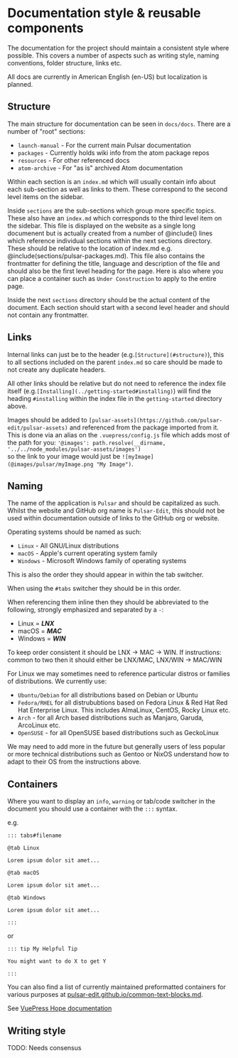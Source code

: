 # Documentation style & reusable components

The documentation for the project should maintain a consistent style where
possible. This covers a number of aspects such as writing style, naming
conventions, folder structure, links etc.

All docs are currently in American English (en-US) but localization is planned.

## Structure

The main structure for documentation can be seen in `docs/docs`.
There are a number of "root" sections:

- `launch-manual` - For the current main Pulsar documentation
- `packages` - Currently holds wiki info from the atom package repos
- `resources` - For other referenced docs
- `atom-archive` - For "as is" archived Atom documentation

Within each section is an `index.md` which will usually contain info about each
sub-section as well as links to them. These correspond to the second level 
items on the sidebar.

Inside `sections` are the sub-sections which group more specific topics. These
also have an `index.md` which corresponds to the third level item on the
sidebar. 
This file is displayed on the website as a single long documenent but is
actually created from a number of @include() lines which reference individual
sections within the next sections directory. These should be relative to the 
location of index.md e.g. @include(sections/pulsar-packages.md).
This file also contains the frontmatter for defining the title, language and
description of the file and should also be the first level heading for the page.
Here is also where you can place a container such as `Under Construction` to
apply to the entire page.

Inside the next `sections` directory should be the actual content of the
document. Each section should start with a second level header and should
not contain any frontmatter. 

## Links

Internal links can just be to the header (e.g.`[Structure](#structure)`), this
to all sections included on the parent `index.md` so care should be made to not
create any duplicate headers.

All other links should be relative but do not need to reference the index file
itself (e.g.`[Installing](../getting-started#installing)`) will find the heading
`#installing` within the index file in the `getting-started` directory above.

Images should be added to `[pulsar-assets](https://github.com/pulsar-edit/pulsar-assets)`
and referenced from the package imported from it. This is done via an alias on
the `.vuepress/config.js` file which adds most of the path for you:
`'@images': path.resolve(__dirname, '../../node_modules/pulsar-assets/images')`  
so the link to your image would just be `![myImage](@images/pulsar/myImage.png "My Image")`.

## Naming

The name of the application is `Pulsar` and should be capitalized as such.
Whilst the website and GitHub org name is `Pulsar-Edit`, this should not be used
within documentation outside of links to the GitHub org or website.

Operating systems should be named as such:

- `Linux` - All GNU/Linux distributions
- `macOS` - Apple's current operating system family
- `Windows` - Microsoft Windows family of operating systems

This is also the order they should appear in within the tab switcher.

When using the `#tabs` switcher they should be in this order.

When referencing them inline then they should be abbreviated to the following, strongly emphasized and
separated by a `-`:
- Linux = **_LNX_**
- macOS = **_MAC_**
- Windows = **_WIN_**

To keep order consistent it should be LNX -> MAC -> WIN. If instructions:
common to two then it should either be LNX/MAC, LNX/WIN ->
MAC/WIN

For Linux we may sometimes need to reference particular distros or families of
distributions. We currently use:
- `Ubuntu/Debian` for all distributions based on Debian or Ubuntu
- `Fedora/RHEL` for all distrububtions based on Fedora Linux & Red Hat
                Red Hat Enterprise Linux. This includes AlmaLinux, CentOS, Rocky
                Linux etc.
- `Arch` - for all Arch based distributions such as Manjaro, Garuda, ArcoLinux
           etc.
- `OpenSUSE` - for all OpenSUSE based distributions such as GeckoLinux

We may need to add more in the future but generally users of less popular or 
more technical distributions such as Gentoo or NixOS understand how to
adapt to their OS from the instructions above.

## Containers

Where you want to display an `info`, `warning` or tab/code switcher in the
document you should use a container with the `:::` syntax.

e.g. 
```
::: tabs#filename

@tab Linux

Lorem ipsum dolor sit amet...

@tab macOS

Lorem ipsum dolor sit amet...

@tab Windows

Lorem ipsum dolor sit amet...

:::
```

or
```
::: tip My Helpful Tip

You might want to do X to get Y

:::
```

You can also find a list of currently maintained preformatted containers for
various purposes at [pulsar-edit.github.io/common-text-blocks.md](https://github.com/pulsar-edit/pulsar-edit.github.io/blob/main/common-text-blocks.md).

See [VuePress Hope documentation](https://vuepress-theme-hope.github.io/v2/guide/get-started/markdown.html#theme-enhancement)

## Writing style

TODO: Needs consensus
